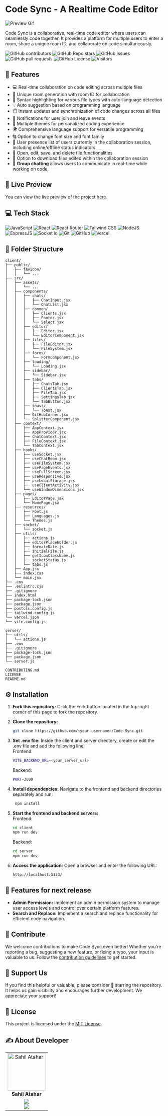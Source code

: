 # Code Sync - A Realtime Code Editor

![Preview Gif](./preview.gif)

Code Sync is a collaborative, real-time code editor where users can seamlessly code together. It provides a platform for multiple users to enter a room, share a unique room ID, and collaborate on code simultaneously.

![GitHub contributors](https://img.shields.io/github/contributors/sahilatahar/Code-Sync?style=for-the-badge&color=48bf21)
![GitHub Repo stars](https://img.shields.io/github/stars/sahilatahar/Code-Sync?style=for-the-badge)
![GitHub issues](https://img.shields.io/github/issues/sahilatahar/Code-Sync?style=for-the-badge&color=d7af2d)
![GitHub pull requests](https://img.shields.io/github/issues-pr/sahilatahar/Code-Sync?style=for-the-badge&color=f47373)
![GitHub License](https://img.shields.io/github/license/sahilatahar/Code-Sync?style=for-the-badge&color=e67234)
![Visitors](https://api.visitorbadge.io/api/visitors?path=https%3A%2F%2Fgithub.com%2Fsahilatahar%2FCode-Sync&label=Repo%20Views&countColor=%2337d67a&labelStyle=upper)

## 🔮 Features

-   💻 Real-time collaboration on code editing across multiple files
-   🚀 Unique room generation with room ID for collaboration
-   🌈 Syntax highlighting for various file types with auto-language detection
-   💡 Auto suggestion based on programming language
-   ⏱️ Instant updates and synchronization of code changes across all files
-   📣 Notifications for user join and leave events
-   🎨 Multiple themes for personalized coding experience
-   🌍 Comprehensive language support for versatile programming
-   🔠 Option to change font size and font family
-   👥 User presence list of users currently in the collaboration session, including online/offline status indicators
-   📁 Open, edit, save, and delete file functionalities
-   💾 Option to download files edited within the collaboration session
-   💬 **Group chatting** allows users to communicate in real-time while working on code.


## 🚀 Live Preview

You can view the live preview of the project [here](https://code-sync-live.vercel.app/).

## 💻 Tech Stack

![JavaScript](https://img.shields.io/badge/JavaScript-323330?style=for-the-badge&logo=javascript&logoColor=F7DF1E)
![React](https://img.shields.io/badge/React-20232A?style=for-the-badge&logo=react&logoColor=61DAFB)
![React Router](https://img.shields.io/badge/React_Router-CA4245?style=for-the-badge&logo=react-router&logoColor=white)
![Tailwind CSS](https://img.shields.io/badge/Tailwind_CSS-38B2AC?style=for-the-badge&logo=tailwind-css&logoColor=white)
![NodeJS](https://img.shields.io/badge/Node.js-43853D?style=for-the-badge&logo=node.js&logoColor=white)
![ExpressJS](https://img.shields.io/badge/Express.js-404D59?style=for-the-badge)
![Socket io](https://img.shields.io/badge/Socket.io-ffffff?style=for-the-badge)
![Git](https://img.shields.io/badge/GIT-E44C30?style=for-the-badge&logo=git&logoColor=white)
![GitHub](https://img.shields.io/badge/GitHub-100000?style=for-the-badge&logo=github&logoColor=white)
![Vercel](https://img.shields.io/badge/Vercel-000000?style=for-the-badge&logo=vercel&logoColor=white)

## 📂 Folder Structure

```
client/
├── public/
│   ├── favicon/
│   │   └── ...
├── src/
│   ├── assets/
│   │   └── ...
│   ├── components/
│   │   ├── chats/
│   │   │   ├── ChatInput.jsx
│   │   │   └── ChatList.jsx
│   │   ├── common/
│   │   │   ├── Clients.jsx
│   │   │   ├── Footer.jsx
│   │   │   └── Select.jsx
│   │   ├── editor/
│   │   │   ├── Editor.jsx
│   │   │   └── EditorComponent.jsx
│   │   ├── files/
│   │   │   ├── FileEditor.jsx
│   │   │   └── FileSystem.jsx
│   │   ├── forms/
│   │   │   └── FormComponent.jsx
│   │   ├── loading/
│   │   │   └── Loading.jsx
│   │   ├── sidebar/
│   │   │   └── Sidebar.jsx
│   │   ├── tabs/
│   │   │   ├── ChatsTab.jsx
│   │   │   ├── ClientsTab.jsx
│   │   │   ├── FileTab.jsx
│   │   │   ├── SettingsTab.jsx
│   │   │   └── TabButton.jsx
│   │   ├── toast/
│   │   │   └── Toast.jsx
│   │   ├── GitHubCorner.jsx
│   │   └── SplitterComponent.jsx
│   ├── context/
│   │   ├── AppContext.jsx
│   │   ├── AppProvider.jsx
│   │   ├── ChatContext.jsx
│   │   ├── FileContext.jsx
│   │   └── TabContext.jsx
│   ├── hooks/
│   │   ├── useSocket.jsx
│   │   ├── useChatRoom.jsx
│   │   ├── useFileSystem.jsx
│   │   ├── usePageEvents.jsx
│   │   ├── useFullScreen.jsx
│   │   ├── useResponsive.jsx
│   │   ├── useLocalStorage.jsx
│   │   ├── useClientActivity.jsx
│   │   └── useWindowDimensions.jsx
│   ├── pages/
│   │   ├── EditorPage.jsx
│   │   └── HomePage.jsx
│   ├── resources/
│   │   ├── Font.js
│   │   ├── Languages.js
│   │   └── Themes.js
│   ├── socket/
│   │   └── socket.js
│   ├── utils/
│   │   ├── actions.js
│   │   ├── editorPlaceholder.js
│   │   ├── formateDate.js
│   │   ├── initialFile.js
│   │   ├── getIconClassName.js
│   │   ├── socketStatus.js
│   │   └── tabs.js
│   ├── App.jsx
│   ├── index.css
│   └── main.jsx
├── .env
├── .eslintrc.cjs
├── .gitignore
├── index.html
├── package-lock.json
├── package.json
├── postcss.config.js
├── tailwind.config.js
└── vercel.json
└── vite.config.js

server/
├── utils/
│   └── actions.js
├── .env
├── .gitignore
├── package-lock.json
├── package.json
└── server.js

CONTRIBUTING.md
LICENSE
README.md
```

## ⚙️ Installation

1. **Fork this repository:** Click the Fork button located in the top-right corner of this page to fork the repository.
2. **Clone the repository:**
    ```bash
    git clone https://github.com/<your-username>/Code-Sync.git
    ```
3. **Set .env file:**
   Inside the client and server directory, create or edit the .env file and add the following line:  
   Frontend:

    ```bash
    VITE_BACKEND_URL=<your_server_url>
    ```

    Backend:

    ```bash
    PORT=3000
    ```

4. **Install dependencies:**
   Navigate to the frontend and backend directories separately and run:
    ```bash
     npm install
    ```
5. **Start the frontend and backend servers:**  
   Frontend:
    ```bash
    cd client
    npm run dev
    ```
    Backend:
    ```bash
    cd server
    npm run dev
    ```
6. **Access the application:**
   Open a browser and enter the following URL:
    ```bash
    http://localhost:5173/
    ```

## 🔮 Features for next release

-   **Admin Permission:** Implement an admin permission system to manage user access levels and control over certain platform features.
-   **Search and Replace:** Implement a search and replace functionality for efficient code navigation.

## 🤝 Contribute

We welcome contributions to make Code Sync even better! Whether you're reporting a bug, suggesting a new feature, or fixing a typo, your input is valuable to us. Follow the [contribution guidelines](CONTRIBUTING.md) to get started.

## 🌟 Support Us

If you find this helpful or valuable, please consider 🌟 starring the repository. It helps us gain visibility and encourages further development. We appreciate your support!

## 🧾 License

This project is licensed under the [MIT License](LICENSE).

## ✍️ About Developer

<table>
  <tbody>
    <tr>
      <td align="center" valign="top">
        <img src="https://github.com/sahilatahar.png" width="120px;" alt="Sahil Atahar"/>
        <br />
        <b>Sahil Atahar</b>
      </td>
    </tr>
    <tr>
        <td align="center">
            <a href="https://github.com/sahilatahar">
            <img src="https://img.shields.io/badge/GitHub-100000.svg?style=for-the-badge&logo=github&logoColor=white"/>
        </a>
        <br/>
        <a href="https://linkedin.com/in/sahilatahar">
            <img src="https://img.shields.io/badge/linkedin-%230077B5.svg?style=for-the-badge&logo=linkedin&logoColor=white"/>
        </a>
        </td>
    </tr>
  </tbody>
</table>
